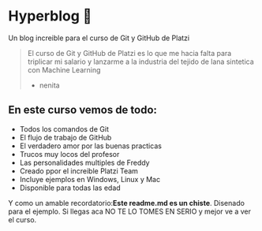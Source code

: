 # Hyperblog 💚
Un blog increible para el curso de Git y GitHub de Platzi
> El curso de Git y GitHub de Platzi es lo que me hacia falta para triplicar mi salario y lanzarme a la industria del tejido de lana sintetica con Machine Learning
> - nenita

## En este curso vemos de todo:
* Todos los comandos de Git
* El flujo de trabajo de GitHub
* El verdadero amor por las buenas practicas
* Trucos muy locos del profesor
* Las personalidades multiples de Freddy
* Creado ppor el increible Platzi Team
* Incluye ejemplos en Windows, Linux y Mac
* Disponible para todas las edad

Y como un amable recordatorio:**Este readme.md es un chiste**. Disenado para el ejemplo. Si llegas aca NO TE LO TOMES EN SERIO y mejor ve a ver el curso.
